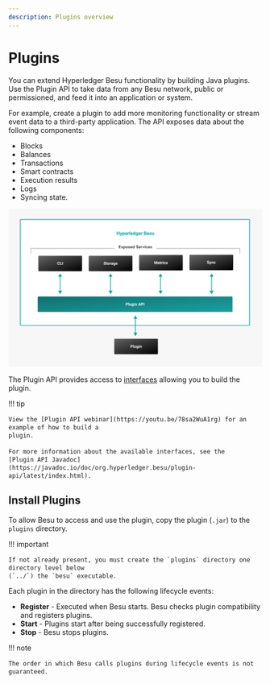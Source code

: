 ```yaml
---
description: Plugins overview
---
```


# Plugins

You can extend Hyperledger Besu functionality by building Java plugins. Use the Plugin API to take
data from any Besu network, public or permissioned, and feed it into an application or system.

For example, create a plugin to add more monitoring functionality or stream event data to a
third-party application. The API exposes data about the following components:

* Blocks
* Balances
* Transactions
* Smart contracts
* Execution results
* Logs
* Syncing state.

![Besu Plugin API](../images/Hyperledger-Besu-Plugin-API.png)

The Plugin API provides access to [interfaces](../Reference/Plugin-API-Interfaces.md) allowing you
to build the plugin.

!!! tip

    View the [Plugin API webinar](https://youtu.be/78sa2WuA1rg) for an example of how to build a
    plugin.

    For more information about the available interfaces, see the
    [Plugin API Javadoc](https://javadoc.io/doc/org.hyperledger.besu/plugin-api/latest/index.html).

## Install Plugins

To allow Besu to access and use the plugin, copy the plugin (`.jar`) to the `plugins` directory.

!!! important

    If not already present, you must create the `plugins` directory one directory level below
    (`../`) the `besu` executable.

Each plugin in the directory has the following lifecycle events:

* **Register** - Executed when Besu starts. Besu checks plugin compatibility and registers plugins.
* **Start** - Plugins start after being successfully registered.
* **Stop** - Besu stops plugins.

!!! note

    The order in which Besu calls plugins during lifecycle events is not guaranteed.

